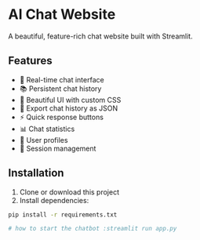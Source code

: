 # AI Chat Website

A beautiful, feature-rich chat website built with Streamlit.

## Features

- 💬 Real-time chat interface
- 📚 Persistent chat history
- 🎨 Beautiful UI with custom CSS
- 💾 Export chat history as JSON
- ⚡ Quick response buttons
- 📊 Chat statistics
- 👤 User profiles
- 🔄 Session management

## Installation

1. Clone or download this project
2. Install dependencies:
```bash
pip install -r requirements.txt

# how to start the chatbot :streamlit run app.py